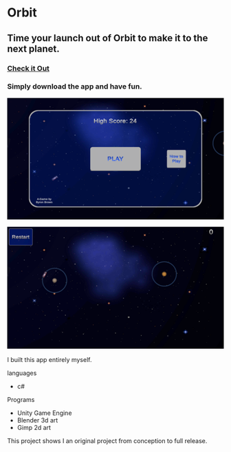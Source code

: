 # Orbit
## Time your launch out of Orbit to make it to the next planet.


### [Check it Out](https://play.google.com/store/apps/details?id=com.DonationGames.Orbit)

### Simply download the app and have fun. 


![Main Menu image](./StoreDisplayImage/gameImage.png)


![Gameplay image](./StoreDisplayImage/gameImage2.png)


I built this app entirely myself.

languages

* c#

Programs

* Unity Game Engine
* Blender 3d art
* Gimp 2d art

This project shows I an original project from conception to full release.